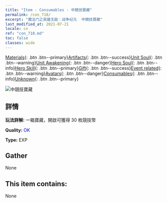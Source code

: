 ```yaml
---
title: "Item - Consumables - 中競技寶藏"
permalink: /con_718/
excerpt: "魔法门之英雄无敌：战争纪元  中競技寶藏"
last_modified_at: 2021-07-21
locale: cn
ref: "con_718.md"
toc: false
classes: wide
---
```

 [Materials](/ItemsCN/){: .btn .btn--primary}[Artifacts](/ItemsCN/Artifacts/){: .btn .btn--success}[Unit Soul](/ItemsCN/UnitSoul/){: .btn .btn--warning}[Unit Awakening](/ItemsCN/UnitAwakening/){: .btn .btn--danger}[Hero Soul](/ItemsCN/HeroSoul/){: .btn .btn--info}[Hero Skill](/ItemsCN/HeroSkill/){: .btn .btn--primary}[Gift](/ItemsCN/Gift/){: .btn .btn--success}[Event related](/ItemsCN/Events/){: .btn .btn--warning}[Avatars](/ItemsCN/Avatars/){: .btn .btn--danger}[Consumables](/ItemsCN/Consumables/){: .btn .btn--info}[Unknown](/ItemsCN/Unknown/){: .btn .btn--primary}

 ![中競技寶藏](/images/t/i_503.png)

## 詳情
 **玩法詳解:** 一箱寶藏，開啟可獲得 30 枚競技幣

 **Quality:** <span style="color: #0000CD">OK</span>

 **Type:** EXP

## Gather

  None

## This item contains:

  None

